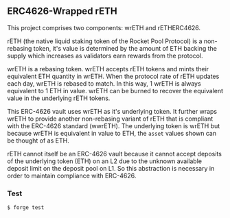 ## ERC4626-Wrapped rETH

This project comprises two components: wrETH and rETHERC4626.

rETH (the native liquid staking token of the Rocket Pool Protocol) is a non-rebasing token, it's value is determined 
by the amount of ETH backing the supply which increases as validators earn rewards from the protocol.

wrETH is a rebasing token. wrETH accepts rETH tokens and mints their equivalent ETH quantity in wrETH. When the
protocol rate of rETH updates each day, wrETH is rebased to match. In this way, 1 wrETH is always equivalent to
1 ETH in value. wrETH can be burned to recover the equivalent value in the underlying rETH tokens.

This ERC-4626 vault uses wrETH as it's underlying token. It further wraps wrETH to provide another non-rebasing
variant of rETH that is compliant with the ERC-4626 standard (wwrETH). The underlying token is wrETH but because
wrETH is equivalent in value to ETH, the `asset` values shown can be thought of as ETH.

rETH cannot itself be an ERC-4626 vault because it cannot accept deposits of the underlying token (ETH) on an L2 due
to the unknown available deposit limit on the deposit pool on L1. So this abstraction is necessary in order to
maintain compliance with ERC-4626.

### Test

```shell
$ forge test
```
